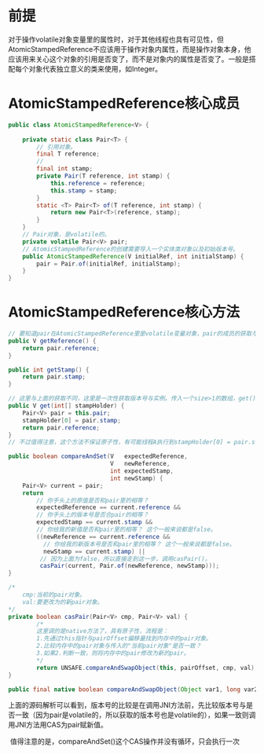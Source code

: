 # 前提

​	对于操作volatile对象变量里的属性时，对于其他线程也具有可见性，但AtomicStampedReference不应该用于操作对象内属性，而是操作对象本身，他应该用来关心这个对象的引用是否变了，而不是对象内的属性是否变了。一般是搭配每个对象代表独立意义的类来使用，如Integer。



# AtomicStampedReference核心成员

```java
public class AtomicStampedReference<V> {
	
    private static class Pair<T> {
        // 引用对象。
        final T reference;
        // 
        final int stamp;
        private Pair(T reference, int stamp) {
            this.reference = reference;
            this.stamp = stamp;
        }
        static <T> Pair<T> of(T reference, int stamp) {
            return new Pair<T>(reference, stamp);
        }
    }
	// Pair对象，是volatile的。
    private volatile Pair<V> pair;
    // AtomicStampedReference的创建需要导入一个实体类对象以及初始版本号。
    public AtomicStampedReference(V initialRef, int initialStamp) {
        pair = Pair.of(initialRef, initialStamp);
    }
}
```



# AtomicStampedReference核心方法

```java
// 要知道pair在AtomicStampedReference里是volatile变量对象，pair的成员的获取与写也是具有volatile特性的。
public V getReference() {
    return pair.reference;
}

public int getStamp() {
    return pair.stamp;
}

// 这里与上面的获取不同，这里是一次性获取版本号与实例。传入一个size>1的数组，get()会将版本号放在这个数组的第一个下标那。
public V get(int[] stampHolder) {
    Pair<V> pair = this.pair;
    stampHolder[0] = pair.stamp;
    return pair.reference;
}
// 不过值得注意，这个方法不保证原子性，有可能线程A执行到stampHolder[0] = pair.stamp，线程B修改了实体与版本号，线程A再return线程B修改的实体，就会出现版本号与实体不对应这种诡异的情况。
```

```java
public boolean compareAndSet(V   expectedReference,
                             V   newReference,
                             int expectedStamp,
                             int newStamp) {
    Pair<V> current = pair;
    return
        // 你手头上的原值是否和pair里的相等？
        expectedReference == current.reference &&
        // 你手头上的版本号是否合pair的相等？
        expectedStamp == current.stamp &&
        // 你给我的新值是否和pair里的相等？ 这个一般来说都是false。
        ((newReference == current.reference &&
          // 你给我的新版本号是否和pair里的相等？ 这个一般来说都是false。
          newStamp == current.stamp) ||
         // 因为上面为false，所以直接走到这一步，调用casPair()。
         casPair(current, Pair.of(newReference, newStamp)));
}

/*
	cmp:当前的pair对象。
	val:要更改为的新pair对象。
*/
private boolean casPair(Pair<V> cmp, Pair<V> val) {
    	/*
    	这里调的是native方法了，具有原子性，流程是：
    	1.先通过this指针与pairOffset偏移量找到内存中的pair对象。
    	2.比较内存中的pair对象与传入的"当前pair对象"是否一致？
    	3.如果2.判断一致，则将内存中的pair修改为新的pair。
    	*/
        return UNSAFE.compareAndSwapObject(this, pairOffset, cmp, val);
}

public final native boolean compareAndSwapObject(Object var1, long var2, Object var4, Object var5);
```

​	上面的源码解析可以看到，版本号的比较是在调用JNI方法前，先比较版本号与是否一致（因为pair是volatile的，所以获取的版本号也是volatile的），如果一致则调用JNI方法用CAS为pair赋新值。

​	值得注意的是，compareAndSet()这个CAS操作并没有循环，只会执行一次

